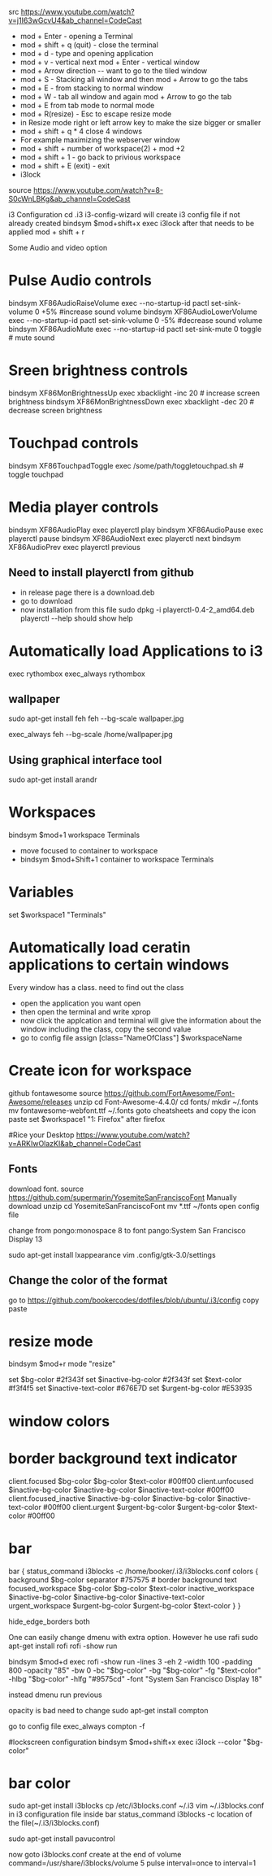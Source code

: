  src https://www.youtube.com/watch?v=j1I63wGcvU4&ab_channel=CodeCast
* mod + Enter - opening a Terminal
* mod + shift + q (quit) - close the terminal 
* mod + d - type and opening application
* mod + v - vertical next mod + Enter - vertical window
* mod + Arrow direction -- want to go to the tiled window
* mod + S - Stacking all window and then mod + Arrow to go the tabs
* mod + E - from stacking to normal window
* mod + W - tab all window and again mod + Arrow to go the tab
* mod + E from tab mode to normal mode
* mod + R(resize) - Esc to escape resize mode
* in Resize mode right or left arrow key to make the size bigger or smaller
* mod + shift + q * 4 close 4 windows
* For example maximizing the webserver window
* mod + shift + number of workspace(2) + mod +2
* mod + shift + 1 - go back to privious workspace
* mod + shift + E (exit) - exit
* i3lock


source https://www.youtube.com/watch?v=8-S0cWnLBKg&ab_channel=CodeCast

i3 Configuration cd .i3
i3-config-wizard will create i3 config file if not already created
bindsym $mod+shift+x exec i3lock
after that needs to be applied mod + shift + r


Some Audio and video option 

# Pulse Audio controls
bindsym XF86AudioRaiseVolume exec --no-startup-id pactl set-sink-volume 0 +5% #increase sound volume
bindsym XF86AudioLowerVolume exec --no-startup-id pactl set-sink-volume 0 -5% #decrease sound volume
bindsym XF86AudioMute exec --no-startup-id pactl set-sink-mute 0 toggle # mute sound

# Sreen brightness controls
bindsym XF86MonBrightnessUp exec xbacklight -inc 20 # increase screen brightness
bindsym XF86MonBrightnessDown exec xbacklight -dec 20 # decrease screen brightness

# Touchpad controls
bindsym XF86TouchpadToggle exec /some/path/toggletouchpad.sh # toggle touchpad

# Media player controls
bindsym XF86AudioPlay exec playerctl play
bindsym XF86AudioPause exec playerctl pause
bindsym XF86AudioNext exec playerctl next
bindsym XF86AudioPrev exec playerctl previous

## Need to install playerctl from github
* in release page there is a download.deb
* go to download
* now installation from this file 
  sudo dpkg -i playerctl-0.4-2_amd64.deb
  playerctl --help should show help
  
# Automatically load Applications to i3 
exec rythombox
exec_always rythombox

## wallpaper
sudo apt-get install feh
feh --bg-scale wallpaper.jpg

exec_always feh --bg-scale /home/wallpaper.jpg


## Using graphical interface tool
sudo apt-get install arandr


# Workspaces

bindsym $mod+1 workspace Terminals


* move focused to container to workspace
* bindsym $mod+Shift+1 container to workspace Terminals

# Variables
set $workspace1 "Terminals"

# Automatically load ceratin applications to certain windows
Every window has a class. need to find out the class
* open the application you want open
* then open the terminal and write xprop
* now click the applcation and terminal will give the information about the window including the class, copy the second value
* go to config file 
  assign [class="NameOfClass"] $workspaceName
  
# Create icon for workspace
github fontawesome source https://github.com/FortAwesome/Font-Awesome/releases
unzip
cd Font-Awesome-4.4.0/
cd fonts/
mkdir ~/.fonts
mv fontawesome-webfont.ttf ~/.fonts
goto cheatsheets and copy the icon
paste set $workspace1 "1: Firefox"
after firefox


#Rice your Desktop
https://www.youtube.com/watch?v=ARKIwOlazKI&ab_channel=CodeCast

## Fonts
download font. source https://github.com/supermarin/YosemiteSanFranciscoFont
Manually download
unzip
cd YosemiteSanFranciscoFont
mv *.ttf ~/fonts
open config file

change from
pongo:monospace 8
to 
font pango:System San Francisco Display 13

sudo apt-get install lxappearance
vim .config/gtk-3.0/settings

## Change the color of the format
go to https://github.com/bookercodes/dotfiles/blob/ubuntu/.i3/config
copy paste 

# resize mode
bindsym $mod+r mode "resize"

set $bg-color 	         #2f343f
set $inactive-bg-color   #2f343f
set $text-color          #f3f4f5
set $inactive-text-color #676E7D
set $urgent-bg-color     #E53935

# window colors
#                       border              background         text                 indicator
client.focused          $bg-color           $bg-color          $text-color          #00ff00
client.unfocused        $inactive-bg-color $inactive-bg-color $inactive-text-color #00ff00
client.focused_inactive $inactive-bg-color $inactive-bg-color $inactive-text-color #00ff00
client.urgent           $urgent-bg-color    $urgent-bg-color   $text-color          #00ff00

# bar
bar {
  	status_command i3blocks -c /home/booker/.i3/i3blocks.conf
	colors {
		background $bg-color
	    	separator #757575
		#                  border             background         text
		focused_workspace  $bg-color          $bg-color          $text-color
		inactive_workspace $inactive-bg-color $inactive-bg-color $inactive-text-color
		urgent_workspace   $urgent-bg-color   $urgent-bg-color   $text-color
	}
}

 
 hide_edge_borders both
 
 
 One can easily change dmenu with extra option. However he use rafi
 sudo apt-get install rofi
 rofi -show run
 
 bindsym $mod+d exec rofi -show run -lines 3 -eh 2 -width 100 -padding 800 -opacity "85" -bw 0 -bc "$bg-color" -bg "$bg-color" -fg "$text-color" -hlbg "$bg-color" -hlfg "#9575cd" -font "System San Francisco Display 18"

instead dmenu run previous

opacity is bad need to change
sudo apt-get install compton

go to config file
exec_always compton -f
 
 
 #lockscreen configuration
 bindsym $mod+shift+x exec i3lock --color "$bg-color"
 
 # bar color
 sudo  apt-get install i3blocks
 cp /etc/i3blocks.conf ~/.i3
 vim ~/.i3blocks.conf
 in i3 configuration file 
 inside bar status_command i3blocks -c location of the file(~/.i3/i3blocks.conf)


sudo apt-get install pavucontrol

now goto i3blocks.conf
create at the end of volume 
command=/usr/share/i3blocks/volume 5 pulse
interval=once to interval=1
